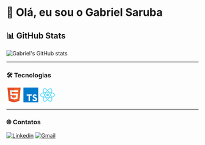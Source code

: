 # 👋 Olá, eu sou o Gabriel Saruba  

## 📊 GitHub Stats
![Gabriel's GitHub stats](https://github-readme-stats.vercel.app/api?username=gabrielsaruba&show_icons=true&theme=radical)

---

### 🛠️ Tecnologias
<img src="https://raw.githubusercontent.com/devicons/devicon/master/icons/html5/html5-original.svg" alt="html5" width="40"/>
<img src="https://raw.githubusercontent.com/devicons/devicon/master/icons/typescript/typescript-original.svg" alt="typescript" width="40"/>
<img src="https://raw.githubusercontent.com/devicons/devicon/master/icons/react/react-original.svg" alt="react" width="40"/>

---

### 🌐 Contatos
[![Linkedin](https://img.shields.io/badge/-LinkedIn-blue?style=for-the-badge&logo=Linkedin&logoColor=white)](https://www.linkedin.com/in/SEU-LINKEDIN)
[![Gmail](https://img.shields.io/badge/-Email-c14438?style=for-the-badge&logo=Gmail&logoColor=white)](mailto:SEU-EMAIL)


